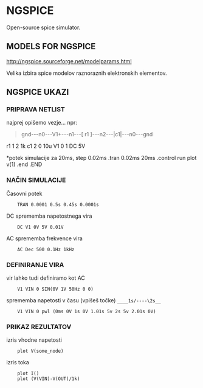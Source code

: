 # NGSPICE

Open-source spice simulator.

## MODELS FOR NGSPICE

http://ngspice.sourceforge.net/modelparams.html

Velika izbira spice modelov raznoraznih elektronskih elementov.

## NGSPICE UKAZI

### PRIPRAVA NETLIST

najprej opišemo vezje... npr:

>   gnd---n0---V1+---n1---[ r1 ]---n2---|c1|---n0---gnd

r1 1 2 1k
c1 2 0 10u
V1 0 1 DC 5V

*potek simulacije za 20ms, step 0.02ms
.tran 0.02ms 20ms
.control
run
plot v(1)
.end
.END

### NAČIN SIMULACIJE

Časovni potek

        TRAN 0.0001 0.5s 0.45s 0.0001s

DC sprememba napetostnega vira

        DC V1 0V 5V 0.01V

AC sprememba frekvence vira

        AC Dec 500 0.1Hz 1kHz 

### DEFINIRANJE VIRA

vir lahko tudi definiramo kot AC

        V1 VIN 0 SIN(0V 1V 50Hz 0 0)

sprememba napetosti v času (vpišeš točke) `____1s/----\2s__`

        V1 VIN 0 pwl (0ms 0V 1s 0V 1.01s 5v 2s 5v 2.01s 0V)

### PRIKAZ REZULTATOV

izris vhodne napetosti

        plot V(some_node)

izris toka

        plot I()
        plot (V(VIN)-V(OUT)/1k)

